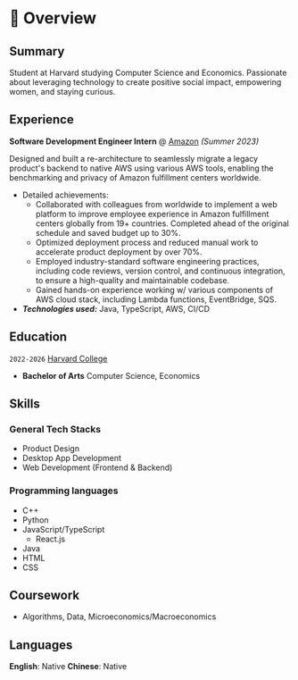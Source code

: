 # 📖 Overview

## Summary

Student at Harvard studying Computer Science and Economics. Passionate about leveraging technology to create positive social impact, empowering women, and staying curious.


## Experience

**Software Development Engineer Intern** @ [Amazon](https://www.amazon.com/) _(Summer 2023)_

Designed and built a re-architecture to seamlessly migrate a legacy product's backend to native AWS using various AWS tools, enabling the benchmarking and privacy of Amazon fulfillment centers worldwide.
- Detailed achievements:
  - Collaborated with colleagues from worldwide to implement a web platform to improve employee experience in Amazon fulfillment centers globally from 19+ countries. Completed ahead of the original schedule and saved budget up to 30%.
  - Optimized deployment process and reduced manual work to accelerate product deployment by over 70%.
  - Employed industry-standard software engineering practices, including code reviews, version control, and continuous integration, to ensure a high-quality and maintainable codebase.
  - Gained hands-on experience working w/ various components of AWS cloud stack, including Lambda functions, EventBridge, SQS.
- _**Technologies used:**_ Java, TypeScript, AWS, CI/CD

## Education

`2022-2026` [Harvard College](https://college.harvard.edu/)
- **Bachelor of Arts** Computer Science, Economics

## Skills

### General Tech Stacks
- Product Design
- Desktop App Development
- Web Development (Frontend & Backend)

### Programming languages
- C++
- Python
- JavaScript/TypeScript
  - React.js
- Java
- HTML
- CSS

## Coursework
- Algorithms, Data, Microeconomics/Macroeconomics

## Languages
**English**: Native
**Chinese**: Native